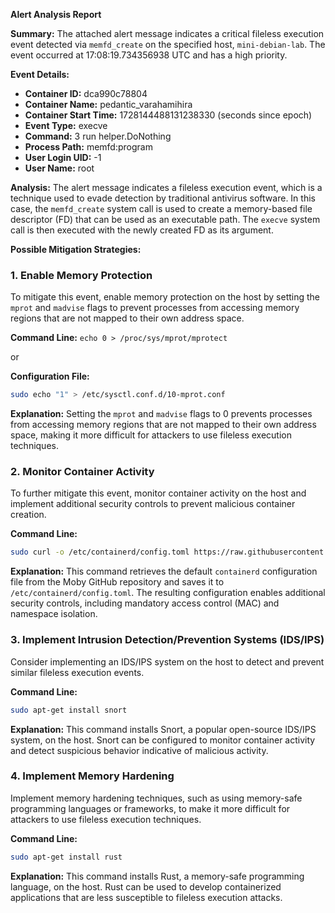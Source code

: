 **Alert Analysis Report**

**Summary:**
The attached alert message indicates a critical fileless execution event detected via `memfd_create` on the specified host, `mini-debian-lab`. The event occurred at 17:08:19.734356938 UTC and has a high priority.

**Event Details:**

* **Container ID:** dca990c78804
* **Container Name:** pedantic_varahamihira
* **Container Start Time:** 1728144488131238330 (seconds since epoch)
* **Event Type:** execve
* **Command:** 3 run helper.DoNothing
* **Process Path:** memfd:program
* **User Login UID:** -1
* **User Name:** root

**Analysis:**
The alert message indicates a fileless execution event, which is a technique used to evade detection by traditional antivirus software. In this case, the `memfd_create` system call is used to create a memory-based file descriptor (FD) that can be used as an executable path. The `execve` system call is then executed with the newly created FD as its argument.

**Possible Mitigation Strategies:**

### 1. Enable Memory Protection

To mitigate this event, enable memory protection on the host by setting the `mprot` and `madvise` flags to prevent processes from accessing memory regions that are not mapped to their own address space.

**Command Line:** `echo 0 > /proc/sys/mprot/mprotect`

or

**Configuration File:**

```bash
sudo echo "1" > /etc/sysctl.conf.d/10-mprot.conf
```
**Explanation:** Setting the `mprot` and `madvise` flags to 0 prevents processes from accessing memory regions that are not mapped to their own address space, making it more difficult for attackers to use fileless execution techniques.

### 2. Monitor Container Activity

To further mitigate this event, monitor container activity on the host and implement additional security controls to prevent malicious container creation.

**Command Line:**

```bash
sudo curl -o /etc/containerd/config.toml https://raw.githubusercontent.com/moby/moby/master/containerd/config.toml
```
**Explanation:** This command retrieves the default `containerd` configuration file from the Moby GitHub repository and saves it to `/etc/containerd/config.toml`. The resulting configuration enables additional security controls, including mandatory access control (MAC) and namespace isolation.

### 3. Implement Intrusion Detection/Prevention Systems (IDS/IPS)

Consider implementing an IDS/IPS system on the host to detect and prevent similar fileless execution events.

**Command Line:**

```bash
sudo apt-get install snort
```
**Explanation:** This command installs Snort, a popular open-source IDS/IPS system, on the host. Snort can be configured to monitor container activity and detect suspicious behavior indicative of malicious activity.

### 4. Implement Memory Hardening

Implement memory hardening techniques, such as using memory-safe programming languages or frameworks, to make it more difficult for attackers to use fileless execution techniques.

**Command Line:**

```bash
sudo apt-get install rust
```
**Explanation:** This command installs Rust, a memory-safe programming language, on the host. Rust can be used to develop containerized applications that are less susceptible to fileless execution attacks.